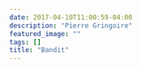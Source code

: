 ```yaml
---
date: 2017-04-10T11:00:59-04:00
description: "Pierre Gringoire"
featured_image: ""
tags: []
title: "Bandit"
---
```



